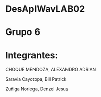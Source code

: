 # DesAplWavLAB02


# Grupo 6


# Integrantes:

CHOQUE MENDOZA, ALEXANDRO ADRIAN

Saravia Cayotopa, Bill Patrick

Zuñiga Noriega, Denzel Jesus
